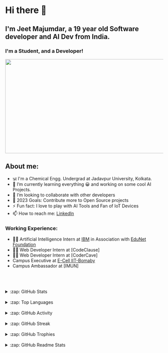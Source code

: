 # Hi there 👋

## I'm Jeet Majumdar, a 19 year old Software developer and AI Dev from India.

### I'm a Student, and a Developer!

<div align="center">
  <img src="https://media.giphy.com/media/dWesBcTLavkZuG35MI/giphy.gif" width="600" height="300"/>
</div>



<!-- About me Section -->
## About me:
- 🕉️ I'm a Chemical Engg. Undergrad at Jadavpur University, Kolkata.
- 🌱 I’m currently learning everything 😀 and working on some cool AI Projects.
- 👯 I’m looking to collaborate with other developers
- 🥅 2023 Goals: Contribute more to Open Source projects
- ⚡ Fun fact: I love to play with AI Tools and Fan of IoT Devices
- 📫 How to reach me: [LinkedIn](https://www.linkedin.com/in/jeet-majumdar648/)


<!-- Working Experience -->
### Working Experience:
- 👨‍💻 Artificial Intelligence Intern at [IBM](https://www.ibm.com/in-en) in Association with [EduNet Foundation](https://www.edunetfoundation.org/)
- 👨‍💻 Web Developer Intern at [CodeClause]
- 👨‍💻 Web Developer Intern at [CoderCave]
- Campus Executive at [E-Cell IIT-Bomaby](https://ecell.in/)
- Campus Ambassador at [IMUN]
<br />

<!-- Languages and Tools Section 
### Languages and Tools:
[<img align="left" alt="Visual Studio Code" width="26px" src="https://raw.githubusercontent.com/jeetmajumdar2003/jeetmajumdar2003/main/assets/vscode.png" />](https://code.visualstudio.com/)
[<img align="left" alt="HTML5" width="26px" src="https://raw.githubusercontent.com/jeetmajumdar2003/jeetmajumdar2003/main/assets/html.png" />]
[<img align="left" alt="CSS3" width="26px" src="https://raw.githubusercontent.com/jeetmajumdar2003/jeetmajumdar2003/main/assets/css.png" />]
[<img align="left" alt="JavaScript" width="26px" src="https://raw.githubusercontent.com/jeetmajumdar2003/jeetmajumdar2003/main/assets/js.png" />]
[<img align="left" alt="Python" width="26px" src="https://raw.githubusercontent.com/jeetmajumdar2003/jeetmajumdar2003/main/assets/python.png" />](https://www.python.org/)
[<img align="left" alt="C++" width="26px" src="https://raw.githubusercontent.com/jeetmajumdar2003/jeetmajumdar2003/main/assets/cpp.png" />]
[<img align="left" alt="C#" width="26px" src="https://raw.githubusercontent.com/jeetmajumdar2003/jeetmajumdar2003/main/assets/csharp.png" />]
[<img align="left" alt="Java" width="26px" src="https://raw.githubusercontent.com/jeetmajumdar2003/jeetmajumdar2003/main/assets/java.png" />]
[<img align="left" alt="Node.js" width="26px" src="https://raw.githubusercontent.com/jeetmajumdar2003/jeetmajumdar2003/main/assets/nodejs.png" />](https://nodejs.org/en)


### Connect with me:
[<img align="left" alt="JeetMajumdar2003 | Discord" width="22px" src="https://raw.githubusercontent.com/peterthehan/peterthehan/master/assets/linkedin.svg" />][linkedin](https://www.linkedin.com/in/jeetmajumdar648/)
[<img align="left" alt="JeetMajumdar2003 | Discord" width="22px" src="https://raw.githubusercontent.com/peterthehan/peterthehan/master/assets/discord.svg" />][discord]
[<img align="left" alt="JeetMajumdar2003 | Instagram" width="22px" src="https://raw.githubusercontent.com/peterthehan/peterthehan/master/assets/instagram.svg" />][instagram](https://www.instagram.com/jeetmajumdar2003/)
[<img align="left" alt="JeetMajumdar2003 | Twitter" width="22px" src="https://raw.githubusercontent.com/peterthehan/peterthehan/master/assets/twitter.svg" />][twitter]
[<img align="left" alt="JeetMajumdar2003 | YouTube" width="22px" src="https://raw.githubusercontent.com/peterthehan/peterthehan/master/assets/youtube.svg" />][youtube]
[<img align="left" alt="JeetMajumdar2003 | Spotify" width="22px" src="https://raw.githubusercontent.com/peterthehan/peterthehan/master/assets/spotify.svg" />][spotify]
-->

<br />
<br />

<!-- GitHub Stats -->
<details>
  <summary>:zap: GitHub Stats</summary>
  <img align="left" alt="JeetMajumdar2003's GitHub Stats" src="https://github-readme-stats.vercel.app/api?username=jeetmajumdar2003&show_icons=true&hide_border=true" />
</details>
<br />
<!-- top programming languages -->
<details>
  <summary>:zap: Top Languages</summary>
  <img align="left" alt="JeetMajumdar2003's GitHub Top Languages" src="https://github-readme-stats.vercel.app/api/top-langs/?username=jeetmajumdar2003" />
</details>
<br />
<!-- GitHub Activity -->
<details>
  <summary>:zap: GitHub Activity</summary>
  <img align="left" alt="JeetMajumdar2003's GitHub Activity Graph" src="https://activity-graph.herokuapp.com/graph?username=jeetmajumdar2003&bg_color=000000&color=4fff67&line=4fff67&point=ffffff&hide_border=true" />
</details>
<br />
<!-- GitHub Streak -->
<details>
  <summary>:zap: GitHub Streak</summary>
  <img align="left" alt="JeetMajumdar2003's GitHub Streak" src="https://github-readme-streak-stats.herokuapp.com/?user=jeetmajumdar2003&theme=dark" />
</details>
<br />
<!-- GitHub Trophies -->
<details>
  <summary>:zap: GitHub Trophies</summary>
  <img align="left" alt="JeetMajumdar2003's GitHub Trophies" src="https://github-profile-trophy.vercel.app/?username=jeetmajumdar2003&theme=darkhub" />
</details>
<br />
<!-- GitHub Readme Stats -->
<details>
  <summary>:zap: GitHub Readme Stats</summary>
  <img align="left" alt="JeetMajumdar2003's GitHub Readme Stats" src="https://github-readme-stats.vercel.app/api/pin/?username=jeetmajumdar2003&repo=github-readme-stats" />
</details>
<br />

